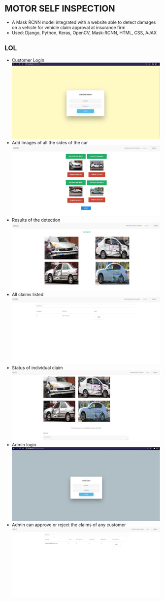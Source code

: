 # MOTOR SELF INSPECTION
- A Mask RCNN model integrated with a website able to detect damages on a vehicle for vehicle claim approval at insurance firm
- Used: Django, Python, Keras, OpenCV, Mask-RCNN, HTML, CSS, AJAX

## LOL
- Customer Login
![alt text](1.jpg)
- Add Images of all the sides of the car
![](2.JPG)
- Results of the detection
![](3.JPG)
- All claims listed
![](4.JPG)
- Status of individual claim
![](5.JPG)
- Admin login
![](6.JPG)
- Admin can approve or reject the claims of any customer
![](7.JPG)